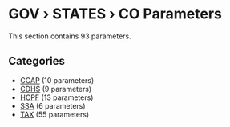 # GOV › STATES › CO Parameters

This section contains 93 parameters.

## Categories

- [CCAP](ccap/index.md) (10 parameters)
- [CDHS](cdhs/index.md) (9 parameters)
- [HCPF](hcpf/index.md) (13 parameters)
- [SSA](ssa/index.md) (6 parameters)
- [TAX](tax/index.md) (55 parameters)
